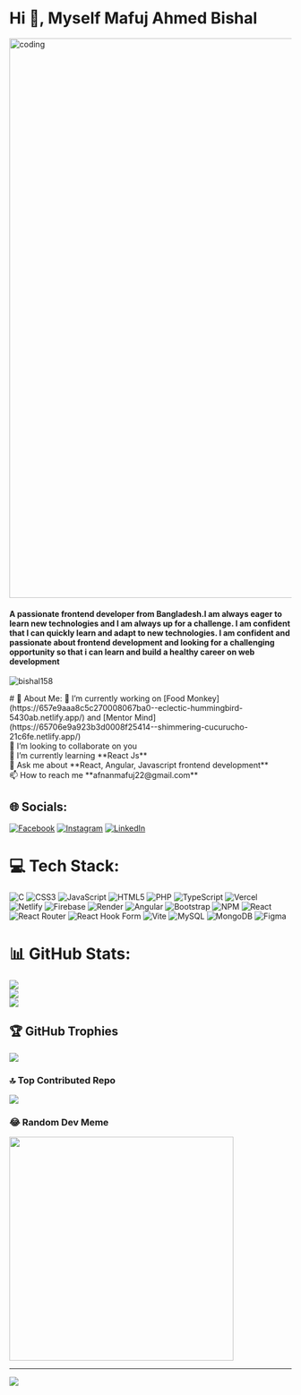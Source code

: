 <h1 align="left">Hi 👋, Myself Mafuj Ahmed Bishal</h1>
<a href="https://my-portfolio-pi-plum-49.vercel.app/">
  <img  src="https://github.com/bishal158/bishal158/assets/67275108/b8d532c5-d10f-4bb4-a5a0-863c0f7a9764" alt="coding" width="1000" >
</a>
<h4 align="left">A passionate frontend developer from Bangladesh.I am always eager to learn new technologies and I am always up for a challenge. I am confident that I can quickly learn and adapt to new technologies. I am confident and passionate about frontend development and looking for a challenging opportunity so that i can learn and build a healthy career on web development</h4>
<p align="left"> <img src="https://komarev.com/ghpvc/?username=bishal158&label=Profile%20views&color=0e75b6&style=flat" alt="bishal158" /> </p>
# 💫 About Me:
🔭 I’m currently working on [Food Monkey](https://657e9aaa8c5c270008067ba0--eclectic-hummingbird-5430ab.netlify.app/) and [Mentor Mind](https://65706e9a923b3d0008f25414--shimmering-cucurucho-21c6fe.netlify.app/)<br>👯 I’m looking to collaborate on you<br>🌱 I’m currently learning **React Js**<br>💬 Ask me about **React, Angular, Javascript frontend development**<br>📫 How to reach me **afnanmafuj22@gmail.com**


## 🌐 Socials:
[![Facebook](https://img.shields.io/badge/Facebook-%231877F2.svg?logo=Facebook&logoColor=white)](https://facebook.com/https://www.facebook.com/mafuj.bishal.9) [![Instagram](https://img.shields.io/badge/Instagram-%23E4405F.svg?logo=Instagram&logoColor=white)](https://instagram.com/https://www.instagram.com/mafujbishal/) [![LinkedIn](https://img.shields.io/badge/LinkedIn-%230077B5.svg?logo=linkedin&logoColor=white)](https://linkedin.com/in/https://www.linkedin.com/in/mafuj-ahmed-bishal/) 

# 💻 Tech Stack:
![C](https://img.shields.io/badge/c-%2300599C.svg?style=flat-square&logo=c&logoColor=white) ![CSS3](https://img.shields.io/badge/css3-%231572B6.svg?style=flat-square&logo=css3&logoColor=white) ![JavaScript](https://img.shields.io/badge/javascript-%23323330.svg?style=flat-square&logo=javascript&logoColor=%23F7DF1E) ![HTML5](https://img.shields.io/badge/html5-%23E34F26.svg?style=flat-square&logo=html5&logoColor=white) ![PHP](https://img.shields.io/badge/php-%23777BB4.svg?style=flat-square&logo=php&logoColor=white) ![TypeScript](https://img.shields.io/badge/typescript-%23007ACC.svg?style=flat-square&logo=typescript&logoColor=white) ![Vercel](https://img.shields.io/badge/vercel-%23000000.svg?style=flat-square&logo=vercel&logoColor=white) ![Netlify](https://img.shields.io/badge/netlify-%23000000.svg?style=flat-square&logo=netlify&logoColor=#00C7B7) ![Firebase](https://img.shields.io/badge/firebase-%23039BE5.svg?style=flat-square&logo=firebase) ![Render](https://img.shields.io/badge/Render-%46E3B7.svg?style=flat-square&logo=render&logoColor=white) ![Angular](https://img.shields.io/badge/angular-%23DD0031.svg?style=flat-square&logo=angular&logoColor=white) ![Bootstrap](https://img.shields.io/badge/bootstrap-%238511FA.svg?style=flat-square&logo=bootstrap&logoColor=white) ![NPM](https://img.shields.io/badge/NPM-%23CB3837.svg?style=flat-square&logo=npm&logoColor=white) ![React](https://img.shields.io/badge/react-%2320232a.svg?style=flat-square&logo=react&logoColor=%2361DAFB) ![React Router](https://img.shields.io/badge/React_Router-CA4245?style=flat-square&logo=react-router&logoColor=white) ![React Hook Form](https://img.shields.io/badge/React%20Hook%20Form-%23EC5990.svg?style=flat-square&logo=reacthookform&logoColor=white) ![Vite](https://img.shields.io/badge/vite-%23646CFF.svg?style=flat-square&logo=vite&logoColor=white) ![MySQL](https://img.shields.io/badge/mysql-%2300000f.svg?style=flat-square&logo=mysql&logoColor=white) ![MongoDB](https://img.shields.io/badge/MongoDB-%234ea94b.svg?style=flat-square&logo=mongodb&logoColor=white) ![Figma](https://img.shields.io/badge/figma-%23F24E1E.svg?style=flat-square&logo=figma&logoColor=white)
# 📊 GitHub Stats:
![](https://github-readme-stats.vercel.app/api?username=bishal158&theme=react&hide_border=false&include_all_commits=true&count_private=true)<br/>
![](https://github-readme-streak-stats.herokuapp.com/?user=bishal158&theme=react&hide_border=false)<br/>
![](https://github-readme-stats.vercel.app/api/top-langs/?username=bishal158&theme=react&hide_border=false&include_all_commits=true&count_private=true&layout=compact)

## 🏆 GitHub Trophies
![](https://github-profile-trophy.vercel.app/?username=bishal158&theme=monokai&no-frame=false&no-bg=false&margin-w=4)

### 🔝 Top Contributed Repo
![](https://github-contributor-stats.vercel.app/api?username=bishal158&limit=5&theme=onedark&combine_all_yearly_contributions=true)

### 😂 Random Dev Meme
<img src='https://randommeme-five.vercel.app/' style="height: 400px;"/>

---
[![](https://visitcount.itsvg.in/api?id=bishal158&icon=5&color=1)](https://visitcount.itsvg.in)

<!-- Proudly created with GPRM ( https://gprm.itsvg.in ) -->
